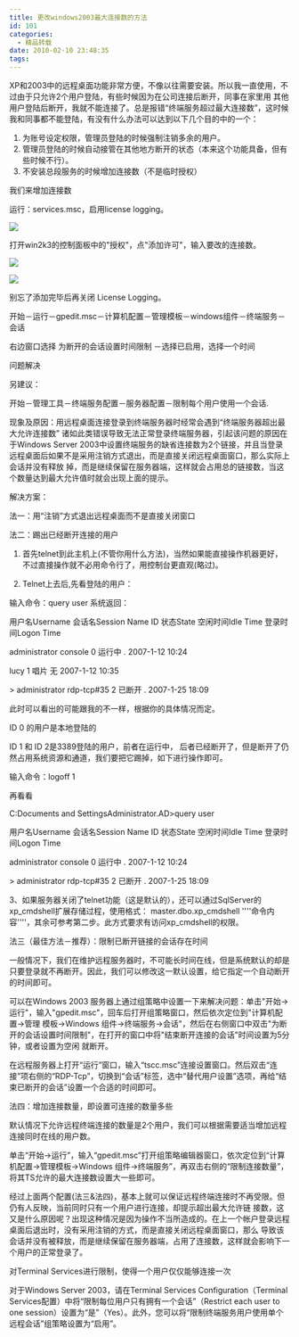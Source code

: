 ```yaml
---
title: 更改windows2003最大连接数的方法
id: 101
categories:
  - 精品转载
date: 2010-02-10 23:48:35
tags:
---
```


XP和2003中的远程桌面功能非常方便，不像以往需要安装。所以我一直使用，不过由于只允许2个用户登陆，有些时候因为在公司连接后断开，同事在家里用 其他用户登陆后断开，我就不能连接了。总是报错&ldquo;终端服务超过最大连接数&rdquo;，这时候我和同事都不能登陆，有没有什么办法可以达到以下几个目的中的一个：

1. 为账号设定权限，管理员登陆的时候强制注销多余的用户。
2. 管理员登陆的时候自动接管在其他地方断开的状态（本来这个功能具备，但有些时候不行）。
3. 不安装总段服务的时候增加连接数（不是临时授权）


<!--more-->


我们来增加连接数

运行：services.msc，启用license logging。

![](http://lh6.ggpht.com/_Npc6IElQ2gU/S-luCqlaB5I/AAAAAAAAAGE/iX1OF0BYWu8/sql_server_p1.jpg)

打开win2k3的控制面板中的&quot;授权&quot;，点&quot;添加许可&quot;，输入要改的连接数。

![](http://lh3.ggpht.com/_Npc6IElQ2gU/S-luCgUHlVI/AAAAAAAAAGI/XGhLik9VGSk/sql_server_p2.jpg)

![](http://lh4.ggpht.com/_Npc6IElQ2gU/S-luC2EDNwI/AAAAAAAAAGM/pomWrNdMgu8/sql_server_p3.jpg)

别忘了添加完毕后再关闭 License Logging。

开始－运行－gpedit.msc－计算机配置－管理模板－windows组件－终端服务－会话

右边窗口选择 为断开的会话设置时间限制 －选择已启用，选择一个时间

问题解决

另建议：

开始－管理工具－终端服务配置－服务器配置－限制每个用户使用一个会话.

现象及原因：用远程桌面连接登录到终端服务器时经常会遇到&ldquo;终端服务器超出最大允许连接数&rdquo; 诸如此类错误导致无法正常登录终端服务器，引起该问题的原因在于Windows Server 2003中设置终端服务的缺省连接数为2个链接，并且当登录远程桌面后如果不是采用注销方式退出，而是直接关闭远程桌面窗口，那么实际上会话并没有释放 掉，而是继续保留在服务器端，这样就会占用总的链接数，当这个数量达到最大允许值时就会出现上面的提示。

解决方案：

法一：用&ldquo;注销&rdquo;方式退出远程桌面而不是直接关闭窗口

法二：踢出已经断开连接的用户

1. 首先telnet到此主机上(不管你用什么方法)，当然如果能直接操作机器更好，不过直接操作就不必用命令行了，用控制台更直观(略过)。

2. Telnet上去后,先看登陆的用户：

输入命令：query user 系统返回：

用户名Username      会话名Session Name      ID   状态State    空闲时间Idle Time     登录时间Logon Time

administrator            console                               0   运行中               .                           2007-1-12 10:24

lucy                                                                           1   唱片            无                            2007-1-12 10:35

&gt; administrator         rdp-tcp#35                      2   已断开               .                          2007-1-25 18:09

此时可以看出的可能跟我的不一样，根据你的具体情况而定。

ID 0 的用户是本地登陆的

ID 1 和 ID 2是3389登陆的用户，前者在运行中， 后者已经断开了，但是断开了仍然占用系统资源和通道，我们要把它踢掉，如下进行操作即可。 

输入命令：logoff 1

再看看

C:Documents and SettingsAdministrator.AD>query user

用户名Username      会话名Session Name      ID   状态State    空闲时间Idle Time     登录时间Logon Time

administrator          console                                0   运行中               .                          2007-1-12 10:24

&gt; administrator       rdp-tcp#35                       2   已断开               .                          2007-1-25 18:09

3、如果服务器关闭了telnet功能（这是默认的），还可以通过SqlServer的xp_cmdshell扩展存储过程，使用格式： master.dbo.xp_cmdshell &#39;&#39;&#39;&#39;命令内容&#39;&#39;&#39;&#39;，其余可参考第二步。此方式要求有访问xp_cmdshell的权限。

法三（最佳方法－推荐）：限制已断开链接的会话存在时间

一般情况下，我们在维护远程服务器时，不可能长时间在线，但是系统默认的却是只要登录就不再断开。因此，我们可以修改这一默认设置，给它指定一个自动断开的时间即可。

可以在Windows 2003 服务器上通过组策略中设置一下来解决问题：单击&quot;开始&rarr;运行&quot;，输入&quot;gpedit.msc&quot;，回车后打开组策略窗口，然后依次定位到&quot;计算机配置&rarr;管理 模板&rarr;Windows 组件&rarr;终端服务&rarr;会话&quot;，然后在右侧窗口中双击&quot;为断开的会话设置时间限制&quot;，在打开的窗口中将&quot;结束断开连接的会话&quot;时间设置为5分钟，或者设置为空闲 就断开。

在远程服务器上打开&ldquo;运行&rdquo;窗口，输入&ldquo;tscc.msc&rdquo;连接设置窗口。然后双击&ldquo;连接&rdquo;项右侧的&ldquo;RDP-Tcp&rdquo;，切换到&ldquo;会话&rdquo;标签，选中&ldquo;替代用户设置&rdquo;选项，再给&ldquo;结束已断开的会话&rdquo;设置一个合适的时间即可。

法四：增加连接数量，即设置可连接的数量多些

默认情况下允许远程终端连接的数量是2个用户，我们可以根据需要适当增加远程连接同时在线的用户数。

单击&ldquo;开始&rarr;运行&rdquo;，输入&ldquo;gpedit.msc&rdquo;打开组策略编辑器窗口，依次定位到&ldquo;计算机配置&rarr;管理模板&rarr;Windows 组件&rarr;终端服务&rdquo;，再双击右侧的&ldquo;限制连接数量&rdquo;，将其TS允许的最大连接数设置大一些即可。

经过上面两个配置(法三&amp;法四)，基本上就可以保证远程终端连接时不再受限。但仍有人反映，当前同时只有一个用户进行连接，却提示超出最大允许链 接数，这又是什么原因呢？出现这种情况是因为操作不当所造成的。在上一个帐户登录远程桌面后退出时，没有采用注销的方式，而是直接关闭远程桌面窗口，那么 导致该会话并没有被释放，而是继续保留在服务器端，占用了连接数，这样就会影响下一个用户的正常登录了。

对Terminal Services进行限制，使得一个用户仅仅能够连接一次

对于Windows Server 2003，请在Terminal Services Configuration（Terminal Services配置）中将&ldquo;限制每位用户只有拥有一个会话&rdquo;（Restrict each user to one session）设置为&ldquo;是&rdquo;（Yes）。此外，您可以将&ldquo;限制终端服务用户使用单个远程会话&rdquo;组策略设置为&ldquo;启用&rdquo;。
